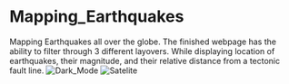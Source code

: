 # Mapping_Earthquakes
Mapping Earthquakes all over the globe.  The finished webpage has the ability to filter through 3 different layovers. While displaying location of earthquakes, their magnitude, and their relative distance from a tectonic fault line.
![Dark_Mode](https://user-images.githubusercontent.com/104606589/189510020-9c8e6f54-5745-4a77-8269-091bfc76865c.png)
![Satelite](https://user-images.githubusercontent.com/104606589/189510022-ea8cc641-2b37-442d-aee5-820c3c0ffeae.png)

